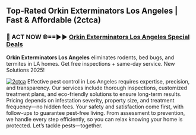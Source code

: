 ## Top-Rated Orkin Exterminators Los Angeles | Fast & Affordable (2ctca)

<h3>🐜 ACT NOW 🌐==►► <a href="https://tinyurl.com/yc7vsfwc" rel="nofollow">Orkin Exterminators Los Angeles Special Deals</a></h3>

**Orkin Exterminators Los Angeles** eliminates rodents, bed bugs, and termites in LA homes. Get free inspections + same-day service. New Solutions 2025!

[![2ctca](https://i.imgur.com/1VzRXn8.jpeg)](https://tinyurl.com/yc7vsfwc)
Effective pest control in Los Angeles requires expertise, precision, and transparency. Our services include thorough inspections, customized treatment plans, and eco-friendly solutions to ensure long-term results. Pricing depends on infestation severity, property size, and treatment frequency—no hidden fees. Your safety and satisfaction come first, with follow-ups to guarantee pest-free living. From assessment to prevention, we handle every step efficiently, so you can relax knowing your home is protected. Let’s tackle pests—together.